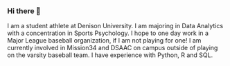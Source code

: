 ### Hi there 👋
I am a student athlete at Denison University.
I am majoring in Data Analytics with a concentration in Sports Psychology. 
I hope to one day work in a Major League baseball organization, if I am not playing for one!
I am currently involved in Mission34 and DSAAC on campus outside of playing on the varsity baseball team.
I have experience with Python, R and SQL. 

<!--
**willrettig36/willrettig36** is a ✨ _special_ ✨ repository because its `README.md` (this file) appears on your GitHub profile.

Here are some ideas to get you started:

- 🔭 I’m currently working on ...
- 🌱 I’m currently learning ...
- 👯 I’m looking to collaborate on ...
- 🤔 I’m looking for help with ...
- 💬 Ask me about ...
- 📫 How to reach me: ...
- 😄 Pronouns: ...
- ⚡ Fun fact: ...
-->
